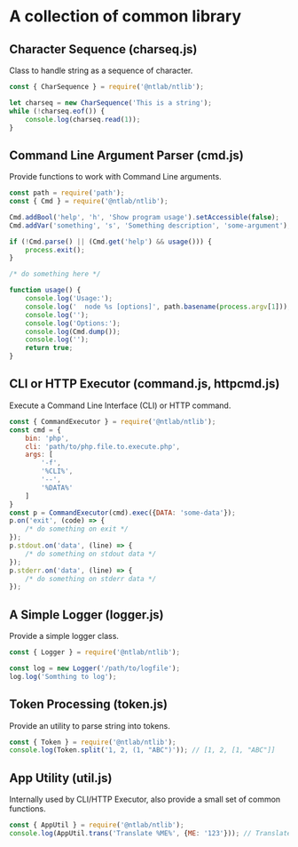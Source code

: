 # A collection of common library

## Character Sequence (charseq.js)


Class to handle string as a sequence of character.

```js
const { CharSequence } = require('@ntlab/ntlib');

let charseq = new CharSequence('This is a string');
while (!charseq.eof()) {
    console.log(charseq.read(1));
}
```

## Command Line Argument Parser (cmd.js)

Provide functions to work with Command Line arguments.

```js
const path = require('path');
const { Cmd } = require('@ntlab/ntlib');

Cmd.addBool('help', 'h', 'Show program usage').setAccessible(false);
Cmd.addVar('something', 's', 'Something description', 'some-argument');

if (!Cmd.parse() || (Cmd.get('help') && usage())) {
    process.exit();
}

/* do something here */

function usage() {
    console.log('Usage:');
    console.log('  node %s [options]', path.basename(process.argv[1]));
    console.log('');
    console.log('Options:');
    console.log(Cmd.dump());
    console.log('');
    return true;
}
```

## CLI or HTTP Executor (command.js, httpcmd.js)

Execute a Command Line Interface (CLI) or HTTP command.

```js
const { CommandExecutor } = require('@ntlab/ntlib');
const cmd = {
    bin: 'php',
    cli: 'path/to/php.file.to.execute.php',
    args: [
        '-f',
        '%CLI%',
        '--',
        '%DATA%'
    ]
}
const p = CommandExecutor(cmd).exec({DATA: 'some-data'});
p.on('exit', (code) => {
    /* do something on exit */
});
p.stdout.on('data', (line) => {
    /* do something on stdout data */
});
p.stderr.on('data', (line) => {
    /* do something on stderr data */
});
```

## A Simple Logger (logger.js)

Provide a simple logger class.

```js
const { Logger } = require('@ntlab/ntlib');

const log = new Logger('/path/to/logfile');
log.log('Somthing to log');
```

## Token Processing (token.js)

Provide an utility to parse string into tokens.

```js
const { Token } = require('@ntlab/ntlib');
console.log(Token.split('1, 2, (1, "ABC")')); // [1, 2, [1, "ABC"]]
```

## App Utility (util.js)

Internally used by CLI/HTTP Executor, also provide a small set of common functions.

```js
const { AppUtil } = require('@ntlab/ntlib');
console.log(AppUtil.trans('Translate %ME%', {ME: '123'})); // Translate 123
```